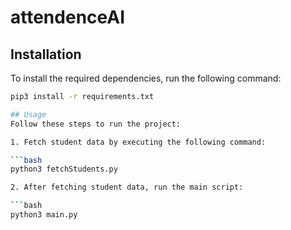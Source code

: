 # attendenceAI


## Installation

To install the required dependencies, run the following command:

```bash
pip3 install -r requirements.txt

## Usage
Follow these steps to run the project:

1. Fetch student data by executing the following command:

```bash
python3 fetchStudents.py

2. After fetching student data, run the main script:

```bash
python3 main.py





